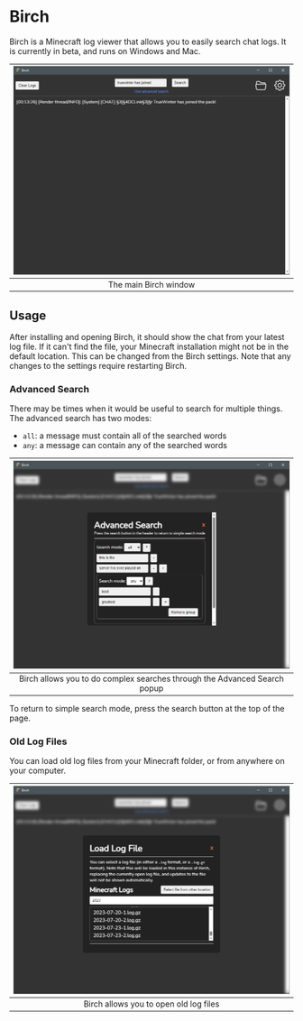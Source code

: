 # Birch

Birch is a Minecraft log viewer that allows you to easily search chat logs. It is currently in beta, and runs on Windows and Mac.

| ![Main window](.github/images/main.png) |
|:---:|
| The main Birch window |

## Usage

After installing and opening Birch, it should show the chat from your latest log file. If it can't find the file, your Minecraft installation might not be in the default location. This can be changed from the Birch settings. Note that any changes to the settings require restarting Birch.

### Advanced Search

There may be times when it would be useful to search for multiple things. The advanced search has two modes:
- `all`: a message must contain all of the searched words
- `any`: a message can contain any of the searched words

| ![Search](.github/images/search.png) |
|:---:|
| Birch allows you to do complex searches through the Advanced Search popup |

To return to simple search mode, press the search button at the top of the page.

### Old Log Files

You can load old log files from your Minecraft folder, or from anywhere on your computer.

| ![Old log files](.github/images/load-log.png) |
|:---:|
| Birch allows you to open old log files |